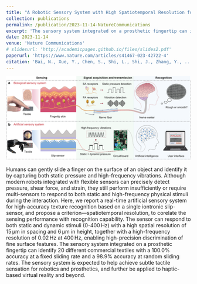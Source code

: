 ```yaml
---
title: "A Robotic Sensory System with High Spatiotemporal Resolution for Texture Recognition"
collection: publications
permalink: /publication/2023-11-14-NatureCommunications
excerpt: 'The sensory system integrated on a prosthetic fingertip can identify 20 different commercial textiles with a 100.0% accuracy at a fixed sliding rate and a 98.9% accuracy at random sliding rates. The sensory system is expected to help achieve subtle tactile sensation for robotics and prosthetics, and further be applied to haptic-based virtual reality and beyond.'
date: 2023-11-14
venue: 'Nature Communications'
# slidesurl: 'http://academicpages.github.io/files/slides2.pdf'
paperurl: 'https://www.nature.com/articles/s41467-023-42722-4'
citation: 'Bai, N., Xue, Y., Chen, S., Shi, L., Shi, J., Zhang, Y., ... & Guo, C. F. (2023). A robotic sensory system with high spatiotemporal resolution for texture recognition. Nature Communications, 14(1), 7121.'
---
```


<img src="../images/paper1.pdf" width="700"/>

Humans can gently slide a finger on the surface of an object and identify it by capturing both static pressure and high-frequency vibrations. Although modern robots integrated with flexible sensors can precisely detect pressure, shear force, and strain, they still perform insufficiently or require multi-sensors to respond to both static and high-frequency physical stimuli during the interaction. Here, we report a real-time artificial sensory system for high-accuracy texture recognition based on a single iontronic slip-sensor, and propose a criterion—spatiotemporal resolution, to corelate the sensing performance with recognition capability. The sensor can respond to both static and dynamic stimuli (0-400 Hz) with a high spatial resolution of 15 μm in spacing and 6 μm in height, together with a high-frequency resolution of 0.02 Hz at 400 Hz, enabling high-precision discrimination of fine surface features. The sensory system integrated on a prosthetic fingertip can identify 20 different commercial textiles with a 100.0% accuracy at a fixed sliding rate and a 98.9% accuracy at random sliding rates. The sensory system is expected to help achieve subtle tactile sensation for robotics and prosthetics, and further be applied to haptic-based virtual reality and beyond.
